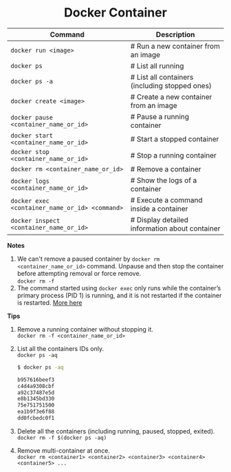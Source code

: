 <h1 align="center"> Docker Container </h1>

| Command                                          | Description                                    |
| ------------------------------------------------ | ---------------------------------------------- |
| `docker run <image>`                             | # Run a new container from an image            |
| `docker ps`                                      | # List all running                             |
| `docker ps -a`                                   | # List all containers (including stopped ones) |
| `docker create <image>`                          | # Create a new container from an image         |
| `docker pause <container_name_or_id>`            | # Pause a running container                    |
| `docker start <container_name_or_id>`            | # Start a stopped container                    |
| `docker stop <container_name_or_id>`             | # Stop a running container                     |
| `docker rm <container_name_or_id>`               | # Remove a container                           |
| `docker logs <container_name_or_id>`             | # Show the logs of a container                 |
| `docker exec <container_name_or_id> <command>`   | # Execute a command inside a container         |
| `docker inspect <container_name_or_id>`          | # Display detailed information about container |


**Notes**

1. We can't remove a paused container by `docker rm <container_name_or_id>` command. Unpause and then stop the container before attempting removal or force remove.  
    `docker rm -f`
2. The command started using `docker exec` only runs while the container’s primary process (PID 1) is running, and it is not restarted if the container is restarted.   [More here](https://docs.docker.com/engine/reference/commandline/exec/)


**Tips**

1. Remove a running container without stopping it.  
    `docker rm -f <container_name_or_id>`

2. List all the containers IDs only.  
    `docker ps -aq`

     ```bash
    $ docker ps -aq
    
    b957616beef3
    c4d4a9308cbf
    a92c37487e5d
    e8b1345bd330
    75e751751500
    ea1b9f3e6f88
    dd0fcbedc0f1
    ```

3. Delete all the containers (including running, paused, stopped, exited).  
    `docker rm -f $(docker ps -aq)`

4. Remove multi-container at once.  
    `docker rm <container1> <container2> <container3> <container4> <container5> ...`